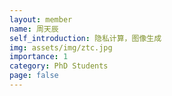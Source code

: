 ```yaml
---
layout: member
name: 周天辰
self_introduction: 隐私计算，图像生成
img: assets/img/ztc.jpg
importance: 1
category: PhD Students
page: false
---
```


